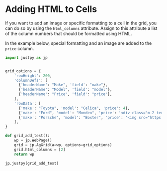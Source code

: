 # Adding HTML to Cells

If you want to add an image or specific formatting to a cell in the grid, you can do so by using the `html_columns` attribute. Assign to this attribute a list of the column numbers that should be formatted using HTML.

In the example below, special formatting and an image are added to the `price` column.

```python
import justpy as jp


grid_options = {
    'rowHeight': 200,
    'columnDefs': [
      {'headerName': "Make", 'field': "make"},
      {'headerName': "Model", 'field': "model"},
      {'headerName': "Price", 'field': "price"},
    ],
    'rowData': [
      {'make': "Toyota", 'model': "Celica", 'price': 4},
      {'make': "Ford", 'model': "Mondeo", 'price': '<div class="m-2 text-red-500 text-5xl">3</div>'},
      {'make': "Porsche", 'model': "Boxter", 'price': '<img src="https://www.python.org/static/community_logos/python-powered-h-140x182.png">'}
    ],
}

def grid_add_test():
    wp = jp.WebPage()
    grid = jp.AgGrid(a=wp, options=grid_options)
    grid.html_columns = [2]
    return wp

jp.justpy(grid_add_test)
```
